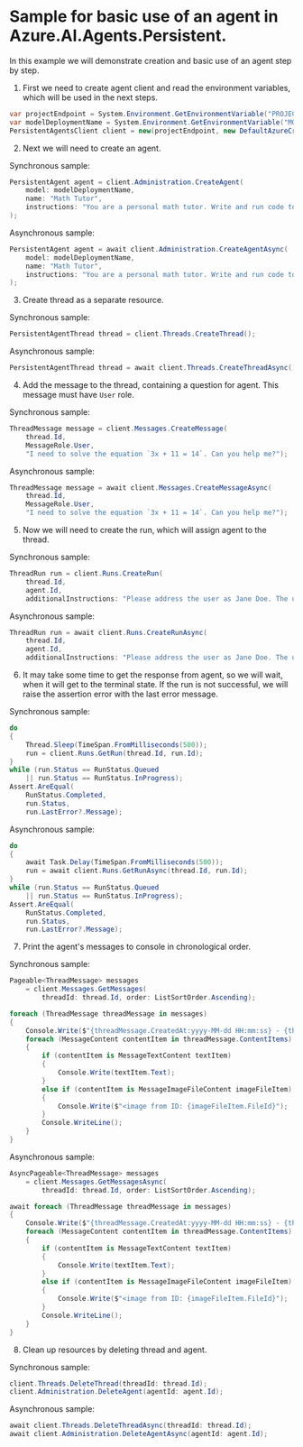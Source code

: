 # Sample for basic use of an agent in Azure.AI.Agents.Persistent.

In this example we will demonstrate creation and basic use of an agent step by step.

1. First we need to create agent client and read the environment variables, which will be used in the next steps.
```C# Snippet:AgentsOverviewCreateAgentClient
var projectEndpoint = System.Environment.GetEnvironmentVariable("PROJECT_ENDPOINT");
var modelDeploymentName = System.Environment.GetEnvironmentVariable("MODEL_DEPLOYMENT_NAME");
PersistentAgentsClient client = new(projectEndpoint, new DefaultAzureCredential());
```

2. Next we will need to create an agent.

Synchronous sample:
```C# Snippet:AgentsOverviewCreateAgentSync
PersistentAgent agent = client.Administration.CreateAgent(
    model: modelDeploymentName,
    name: "Math Tutor",
    instructions: "You are a personal math tutor. Write and run code to answer math questions."
);
```

Asynchronous sample:
```C# Snippet:AgentsOverviewCreateAgent
PersistentAgent agent = await client.Administration.CreateAgentAsync(
    model: modelDeploymentName,
    name: "Math Tutor",
    instructions: "You are a personal math tutor. Write and run code to answer math questions."
);
```

3. Create thread as a separate resource.

Synchronous sample:
```C# Snippet:AgentsOverviewCreateThreadSync
PersistentAgentThread thread = client.Threads.CreateThread();
```

Asynchronous sample:
```C# Snippet:AgentsOverviewCreateThread
PersistentAgentThread thread = await client.Threads.CreateThreadAsync();
```

4. Add the message to the thread, containing a question for agent. This message must have `User` role.

Synchronous sample:
```C# Snippet:AgentsOverviewCreateMessageSync
ThreadMessage message = client.Messages.CreateMessage(
    thread.Id,
    MessageRole.User,
    "I need to solve the equation `3x + 11 = 14`. Can you help me?");
```

Asynchronous sample:
```C# Snippet:AgentsOverviewCreateMessage
ThreadMessage message = await client.Messages.CreateMessageAsync(
    thread.Id,
    MessageRole.User,
    "I need to solve the equation `3x + 11 = 14`. Can you help me?");
```

5. Now we will need to create the run, which will assign agent to the thread.

Synchronous sample:
```C# Snippet:AgentsOverviewCreateRunSync
ThreadRun run = client.Runs.CreateRun(
    thread.Id,
    agent.Id,
    additionalInstructions: "Please address the user as Jane Doe. The user has a premium account.");
```

Asynchronous sample:
```C# Snippet:AgentsOverviewCreateRun
ThreadRun run = await client.Runs.CreateRunAsync(
    thread.Id,
    agent.Id,
    additionalInstructions: "Please address the user as Jane Doe. The user has a premium account.");
```

6. It may take some time to get the response from agent, so we will wait, when it will get to the terminal state. If the run is not successful, we will raise the assertion error with the last error message.

Synchronous sample:
```C# Snippet:AgentsOverviewWaitForRunSync
do
{
    Thread.Sleep(TimeSpan.FromMilliseconds(500));
    run = client.Runs.GetRun(thread.Id, run.Id);
}
while (run.Status == RunStatus.Queued
    || run.Status == RunStatus.InProgress);
Assert.AreEqual(
    RunStatus.Completed,
    run.Status,
    run.LastError?.Message);
```

Asynchronous sample:
```C# Snippet:AgentsOverviewWaitForRun
do
{
    await Task.Delay(TimeSpan.FromMilliseconds(500));
    run = await client.Runs.GetRunAsync(thread.Id, run.Id);
}
while (run.Status == RunStatus.Queued
    || run.Status == RunStatus.InProgress);
Assert.AreEqual(
    RunStatus.Completed,
    run.Status,
    run.LastError?.Message);
```

7. Print the agent's messages to console in chronological order.

Synchronous sample:
```C# Snippet:AgentsOverviewListUpdatedMessagesSync
Pageable<ThreadMessage> messages
    = client.Messages.GetMessages(
        threadId: thread.Id, order: ListSortOrder.Ascending);

foreach (ThreadMessage threadMessage in messages)
{
    Console.Write($"{threadMessage.CreatedAt:yyyy-MM-dd HH:mm:ss} - {threadMessage.Role,10}: ");
    foreach (MessageContent contentItem in threadMessage.ContentItems)
    {
        if (contentItem is MessageTextContent textItem)
        {
            Console.Write(textItem.Text);
        }
        else if (contentItem is MessageImageFileContent imageFileItem)
        {
            Console.Write($"<image from ID: {imageFileItem.FileId}");
        }
        Console.WriteLine();
    }
}
```

Asynchronous sample:
```C# Snippet:AgentsOverviewListUpdatedMessages
AsyncPageable<ThreadMessage> messages
    = client.Messages.GetMessagesAsync(
        threadId: thread.Id, order: ListSortOrder.Ascending);

await foreach (ThreadMessage threadMessage in messages)
{
    Console.Write($"{threadMessage.CreatedAt:yyyy-MM-dd HH:mm:ss} - {threadMessage.Role,10}: ");
    foreach (MessageContent contentItem in threadMessage.ContentItems)
    {
        if (contentItem is MessageTextContent textItem)
        {
            Console.Write(textItem.Text);
        }
        else if (contentItem is MessageImageFileContent imageFileItem)
        {
            Console.Write($"<image from ID: {imageFileItem.FileId}");
        }
        Console.WriteLine();
    }
}
```

8. Clean up resources by deleting thread and agent.

Synchronous sample:
```C# Snippet:AgentsOverviewCleanupSync
client.Threads.DeleteThread(threadId: thread.Id);
client.Administration.DeleteAgent(agentId: agent.Id);
```

Asynchronous sample:
```C# Snippet:AgentsOverviewCleanup
await client.Threads.DeleteThreadAsync(threadId: thread.Id);
await client.Administration.DeleteAgentAsync(agentId: agent.Id);
```